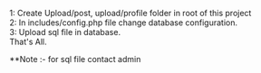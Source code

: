 1: Create Upload/post, upload/profile folder in root of this project <br>
2: In includes/config.php file change database configuration.<br>
3: Upload sql file in database.<br>
That's All.<br>


**Note :- for sql file contact admin
